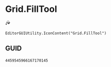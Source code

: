 # Grid.FillTool
![](/img/Grid.FillTool.png)

``` CSharp
EditorGUIUtility.IconContent("Grid.FillTool")
```
## GUID
```
4459545966167170145
```
